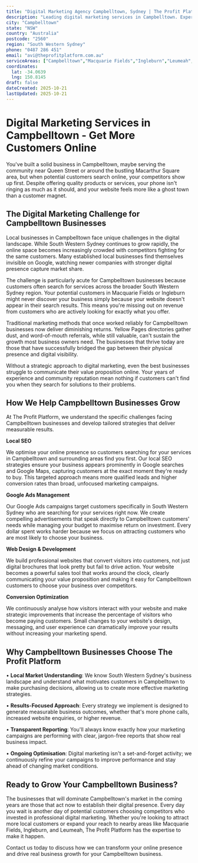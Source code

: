 ```yaml
---
title: "Digital Marketing Agency Campbelltown, Sydney | The Profit Platform"
description: "Leading digital marketing services in Campbelltown. Expert SEO, Google Ads & web design for South Western Sydney businesses. Call 0487 286 451 for a free consultation."
city: "Campbelltown"
state: "NSW"
country: "Australia"
postcode: "2560"
region: "South Western Sydney"
phone: "0487 286 451"
email: "avi@theprofitplatform.com.au"
serviceAreas: ["Campbelltown","Macquarie Fields","Ingleburn","Leumeah","Minto"]
coordinates:
  lat: -34.0639
  lng: 150.8145
draft: false
dateCreated: 2025-10-21
lastUpdated: 2025-10-21
---
```


<script type="application/ld+json">
{
  "@context": "https://schema.org",
  "@type": "LocalBusiness",
  "@id": "https://theprofitplatform.com.au/locations/campbelltown/",
  "name": "The Profit Platform",
  "description": "Leading digital marketing services in Campbelltown. Expert SEO, Google Ads & web design for South Western Sydney businesses. Call 0487 286 451 for a free consultation.",
  "url": "https://theprofitplatform.com.au/locations/campbelltown/",
  "telephone": "0487 286 451",
  "email": "avi@theprofitplatform.com.au",
  "address": {
    "@type": "PostalAddress",
    "addressLocality": "Campbelltown",
    "addressRegion": "NSW",
    "postalCode": "2560",
    "addressCountry": "AU"
  },
  "areaServed": {
    "@type": "City",
    "name": "Campbelltown"
  },
  "priceRange": "$$",
  "openingHours": "Mo-Fr 09:00-18:00",
  "sameAs": [
    "https://www.facebook.com/theprofitplatform",
    "https://www.linkedin.com/company/theprofitplatform",
    "https://twitter.com/profitplatform"
  ],
  "geo": {
    "@type": "GeoCoordinates"
  }
}
</script>


# Digital Marketing Services in Campbelltown - Get More Customers Online

You've built a solid business in Campbelltown, maybe serving the community near Queen Street or around the bustling Macarthur Square area, but when potential customers search online, your competitors show up first. Despite offering quality products or services, your phone isn't ringing as much as it should, and your website feels more like a ghost town than a customer magnet.

## The Digital Marketing Challenge for Campbelltown Businesses

Local businesses in Campbelltown face unique challenges in the digital landscape. While South Western Sydney continues to grow rapidly, the online space becomes increasingly crowded with competitors fighting for the same customers. Many established local businesses find themselves invisible on Google, watching newer companies with stronger digital presence capture market share.

The challenge is particularly acute for Campbelltown businesses because customers often search for services across the broader South Western Sydney region. Your potential customers in Macquarie Fields or Ingleburn might never discover your business simply because your website doesn't appear in their search results. This means you're missing out on revenue from customers who are actively looking for exactly what you offer.

Traditional marketing methods that once worked reliably for Campbelltown businesses now deliver diminishing returns. Yellow Pages directories gather dust, and word-of-mouth referrals, while still valuable, can't sustain the growth most business owners need. The businesses that thrive today are those that have successfully bridged the gap between their physical presence and digital visibility.

Without a strategic approach to digital marketing, even the best businesses struggle to communicate their value proposition online. Your years of experience and community reputation mean nothing if customers can't find you when they search for solutions to their problems.

## How We Help Campbelltown Businesses Grow

At The Profit Platform, we understand the specific challenges facing Campbelltown businesses and develop tailored strategies that deliver measurable results.

**Local SEO**

We optimise your online presence so customers searching for your services in Campbelltown and surrounding areas find you first. Our local SEO strategies ensure your business appears prominently in Google searches and Google Maps, capturing customers at the exact moment they're ready to buy. This targeted approach means more qualified leads and higher conversion rates than broad, unfocused marketing campaigns.

**Google Ads Management**

Our Google Ads campaigns target customers specifically in South Western Sydney who are searching for your services right now. We create compelling advertisements that speak directly to Campbelltown customers' needs while managing your budget to maximise return on investment. Every dollar spent works harder because we focus on attracting customers who are most likely to choose your business.

**Web Design & Development**

We build professional websites that convert visitors into customers, not just digital brochures that look pretty but fail to drive action. Your website becomes a powerful sales tool that works around the clock, clearly communicating your value proposition and making it easy for Campbelltown customers to choose your business over competitors.

**Conversion Optimization**

We continuously analyse how visitors interact with your website and make strategic improvements that increase the percentage of visitors who become paying customers. Small changes to your website's design, messaging, and user experience can dramatically improve your results without increasing your marketing spend.

## Why Campbelltown Businesses Choose The Profit Platform

• **Local Market Understanding**: We know South Western Sydney's business landscape and understand what motivates customers in Campbelltown to make purchasing decisions, allowing us to create more effective marketing strategies.

• **Results-Focused Approach**: Every strategy we implement is designed to generate measurable business outcomes, whether that's more phone calls, increased website enquiries, or higher revenue.

• **Transparent Reporting**: You'll always know exactly how your marketing campaigns are performing with clear, jargon-free reports that show real business impact.

• **Ongoing Optimisation**: Digital marketing isn't a set-and-forget activity; we continuously refine your campaigns to improve performance and stay ahead of changing market conditions.

## Ready to Grow Your Campbelltown Business?

The businesses that will dominate Campbelltown's market in the coming years are those that act now to establish their digital presence. Every day you wait is another day of potential customers choosing competitors who invested in professional digital marketing. Whether you're looking to attract more local customers or expand your reach to nearby areas like Macquarie Fields, Ingleburn, and Leumeah, The Profit Platform has the expertise to make it happen.

Contact us today to discuss how we can transform your online presence and drive real business growth for your Campbelltown business.